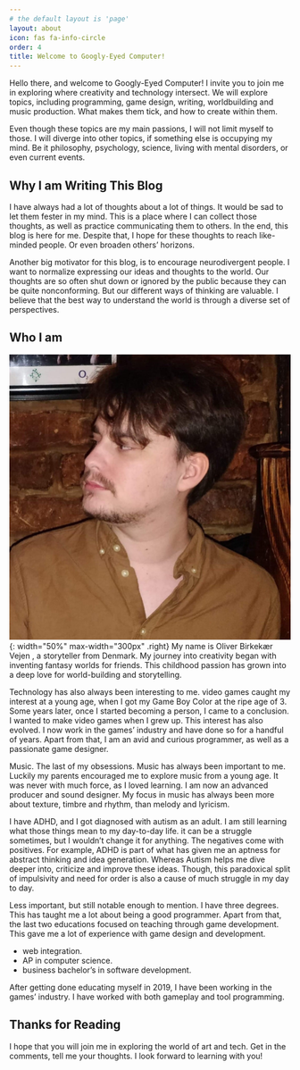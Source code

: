 ```yaml
---
# the default layout is 'page'
layout: about
icon: fas fa-info-circle
order: 4
title: Welcome to Googly-Eyed Computer!
---
```

Hello there, and welcome to Googly-Eyed Computer! I invite you to join me in exploring where creativity and technology intersect. We will explore topics, including programming, game design, writing, worldbuilding and music production. What makes them tick, and how to create within them.

Even though these topics are my main passions, I will not limit myself to those. I will diverge into other topics, if something else is occupying my mind. Be it philosophy, psychology, science, living with mental disorders, or even current events.

## Why I am Writing This Blog
I have always had a lot of thoughts about a lot of things. It would be sad to let them fester in my mind. This is a place where I can collect those thoughts, as well as practice communicating them to others. In the end, this blog is here for me. Despite that, I hope for these thoughts to reach like-minded people. Or even broaden others’ horizons.

Another big motivator for this blog, is to encourage neurodivergent people. I want to normalize expressing our ideas and thoughts to the world. Our thoughts are so often shut down or ignored by the public because they can be quite nonconforming. But our different ways of thinking are valuable. I believe that the best way to understand the world is through a diverse set of perspectives.

## Who I am
![Desktop View](/assets/img/posts/about_googlyeyed_computer/ProfilePic.jpg){: width="50%" max-width="300px" .right}
My name is Oliver Birkekær Vejen , a storyteller from Denmark. My journey into creativity began with inventing fantasy worlds for friends. This childhood passion has grown into a deep love for world-building and storytelling.

Technology has also always been interesting to me. video games caught my interest at a young age, when I got my Game Boy Color at the ripe age of 3. Some years later, once I started becoming a person, I came to a conclusion. I wanted to make video games when I grew up. This interest has also evolved. I now work in the games’ industry and have done so for a handful of years. Apart from that, I am an avid and curious programmer, as well as a passionate game designer.

Music. The last of my obsessions. Music has always been important to me. Luckily my parents encouraged me to explore music from a young age. It was never with much force, as I loved learning. I am now an advanced producer and sound designer. My focus in music has always been more about texture, timbre and rhythm, than melody and lyricism.

I have ADHD, and I got diagnosed with autism as an adult. I am still learning what those things mean to my day-to-day life. it can be a struggle sometimes, but I wouldn’t change it for anything. The negatives come with positives. For example, ADHD is part of what has given me an aptness for abstract thinking and idea generation. Whereas Autism helps me dive deeper into, criticize and improve these ideas. Though, this paradoxical split of impulsivity and need for order is also a cause of much struggle in my day to day.

Less important, but still notable enough to mention. I have three degrees. This has taught me a lot about being a good programmer. Apart from that, the last two educations focused on teaching through game development. This gave me a lot of experience with game design and development.
- web integration.
- AP in computer science.
- business bachelor’s in software development.

After getting done educating myself in 2019, I have been working in the games’ industry. I have worked with both gameplay and tool programming.

## Thanks for Reading
I hope that you will join me in exploring the world of art and tech. Get in the comments, tell me your thoughts. I look forward to learning with you!